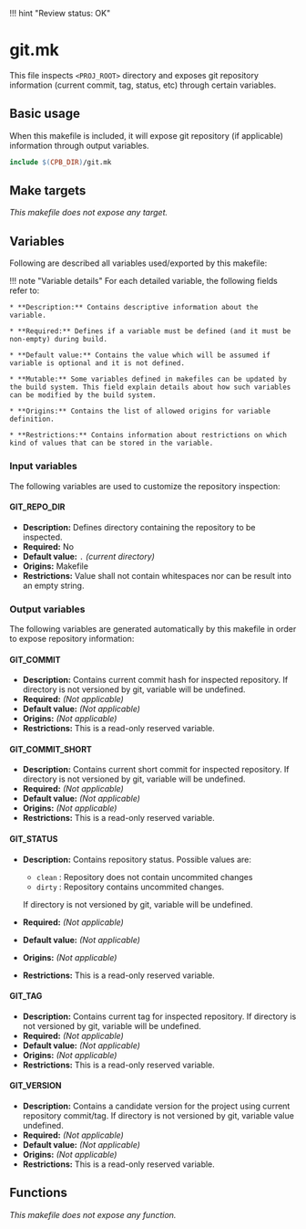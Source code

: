 !!! hint "Review status: OK"

# git.mk

This file inspects `<PROJ_ROOT>` directory and exposes git repository information (current commit, tag, status, etc) through certain variables.

## Basic usage

When this makefile is included, it will expose git repository (if applicable) information through output variables.

```Makefile
include $(CPB_DIR)/git.mk
```

## Make targets

_This makefile does not expose any target._

## Variables

Following are described all variables used/exported by this makefile:

!!! note "Variable details"
    For each detailed variable, the following fields refer to:

    * **Description:** Contains descriptive information about the variable.

    * **Required:** Defines if a variable must be defined (and it must be non-empty) during build.

    * **Default value:** Contains the value which will be assumed if variable is optional and it is not defined.

    * **Mutable:** Some variables defined in makefiles can be updated by the build system. This field explain details about how such variables can be modified by the build system.

    * **Origins:** Contains the list of allowed origins for variable definition.

    * **Restrictions:** Contains information about restrictions on which kind of values that can be stored in the variable.

### Input variables

The following variables are used to customize the repository inspection:

#### GIT_REPO_DIR

* **Description:** Defines directory containing the repository to be inspected.
* **Required:** No
* **Default value:** `.` _(current directory)_
* **Origins:** Makefile
* **Restrictions:** Value shall not contain whitespaces nor can be result into an empty string.

### Output variables

The following variables are generated automatically by this makefile in order to expose repository information:

#### GIT_COMMIT

* **Description:** Contains current commit hash for inspected repository. If directory is not versioned by git, variable will be undefined.
* **Required:** _(Not applicable)_
* **Default value:** _(Not applicable)_
* **Origins:** _(Not applicable)_
* **Restrictions:** This is a read-only reserved variable.

#### GIT_COMMIT_SHORT

* **Description:** Contains current short commit for inspected repository. If directory is not versioned by git, variable will be undefined.
* **Required:** _(Not applicable)_
* **Default value:** _(Not applicable)_
* **Origins:** _(Not applicable)_
* **Restrictions:** This is a read-only reserved variable.

#### GIT_STATUS

* **Description:** Contains repository status. Possible values are:

    * `clean` : Repository does not contain uncommited changes
    * `dirty` : Repository contains uncommited changes.

  If directory is not versioned by git, variable will be undefined.

* **Required:** _(Not applicable)_
* **Default value:** _(Not applicable)_
* **Origins:** _(Not applicable)_
* **Restrictions:** This is a read-only reserved variable.

#### GIT_TAG

* **Description:** Contains current tag for inspected repository. If directory is not versioned by git, variable will be undefined.
* **Required:** _(Not applicable)_
* **Default value:** _(Not applicable)_
* **Origins:** _(Not applicable)_
* **Restrictions:** This is a read-only reserved variable.

#### GIT_VERSION

* **Description:** Contains a candidate version for the project using current repository commit/tag. If directory is not versioned by git, variable value undefined.
* **Required:** _(Not applicable)_
* **Default value:** _(Not applicable)_
* **Origins:** _(Not applicable)_
* **Restrictions:** This is a read-only reserved variable.

## Functions

_This makefile does not expose any function._
